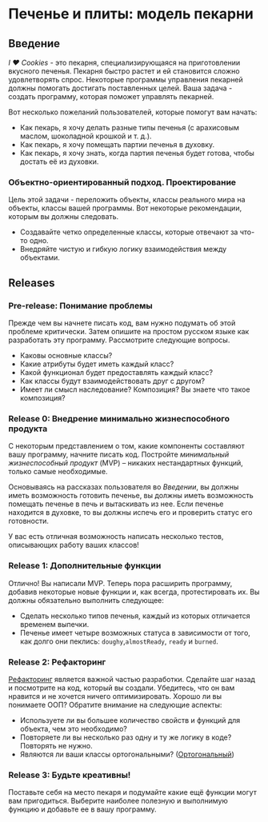 # Печенье и плиты: модель пекарни

## Введение
*I ❤️ Cookies* - это пекарня, специализирующаяся на приготовлении вкусного печенья. Пекарня быстро растет и ей становится сложно удовлетворять спрос. Некоторые программы управления пекарней должны помогать достигать поставленных целей. Ваша задача - создать программу, которая поможет управлять пекарней.

Вот несколько пожеланий пользователей, которые помогут вам начать:

- Как пекарь, я хочу делать разные типы печенья (с арахисовым маслом, шоколадной крошкой и т. д.).
- Как пекарь, я хочу помещать партии печенья в духовку.
- Как пекарь, я хочу знать, когда партия печенья будет готова, чтобы достать её из духовки.

### Объектно-ориентированный подход. Проектирование
Цель этой задачи - переложить объекты, классы реального мира на объекты, классы вашей программы. Вот некоторые рекомендации, которым вы должны следовать.

* Создавайте четко определенные классы, которые отвечают за что-то одно.
* Внедряйте чистую и гибкую логику взаимодействия между объектами.


## Releases
### Pre-release: Понимание проблемы
Прежде чем вы начнете писать код, вам нужно подумать об этой проблеме критически. Затем опишите на простом русском языке как разработать эту программу. Рассмотрите следующие вопросы.

- Каковы основные классы?
- Какие атрибуты будет иметь каждый класс?
- Какой функционал будет предоставлять каждый класс?
- Как классы будут взаимодействовать друг с другом?
- Имеет ли смысл наследование? Композиция? Вы знаете что такое композиция?


### Release 0: Внедрение минимально жизнеспособного продукта
С некоторым представлением о том, какие компоненты составляют вашу программу, начните писать код. Постройте *минимальный жизнеспособный продукт* (MVP) – никаких нестандартных функций, только самые необходимые.

Основываясь на рассказах пользователя во *Введении*, вы должны иметь возможность готовить печенье, вы должны иметь возможность помещать печенье в печь и вытаскивать из нее. Если печенье находится в духовке, то вы должны испечь его и проверить статус его готовности.

У вас есть отличная возможность написать несколько тестов, описывающих работу ваших классов!


### Release 1: Дополнительные функции
Отлично! Вы написали MVP. Теперь пора расширить программу, добавив некоторые новые функции и, как всегда, протестировать их. Вы должны обязательно выполнить следующее:

- Сделать несколько типов печенья, каждый из которых отличается временем выпечки.
- Печенье имеет четыре возможных статуса в зависимости от того, как долго они пеклись: `doughy`,`almostReady`, `ready` и `burned`.

### Release 2: Рефакторинг
[Рефакторинг](https://bit.ly/2yVrgoV) является важной частью разработки. Сделайте шаг назад и посмотрите на код, который вы создали. Убедитесь, что он вам нравится и не хочется ничего оптимизировать. Хорошо ли вы понимаете ООП? Обратите внимание на следующие аспекты:

- Используете ли вы большее количество свойств и функций для объекта, чем это необходимо?
- Повторяете ли вы несколько раз одну и ту же логику в коде? Повторять не нужно.
- Являются ли ваши классы ортогональными? ([Ортогональный][Ортогональный])


### Release 3: Будьте креативны!
Поставьте себя на место пекаря и подумайте какие ещё функции могут вам пригодиться. Выберите наиболее полезную и выполнимую функцию и добавьте ее в вашу программу.

[Ортогональный]: http://stackoverflow.com/a/1527430
